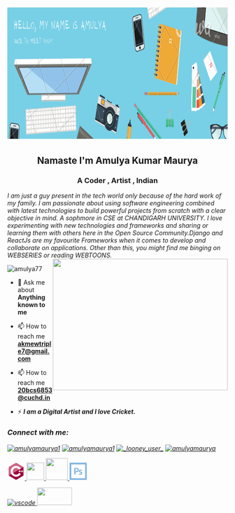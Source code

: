 
<h1 align="center"> <img src="https://github.com/Amulya77/Amulya77.github.io/blob/main/amulya.png?raw=true" height="300" width="1100" /> 
  <h2 align="center">Namaste I'm Amulya Kumar Maurya</h2>
<h3 align="center">A Coder , Artist , Indian</h3>
 <i>I am just a guy present in the tech world only because of the hard work of my family. I am passionate about using software engineering combined with latest technologies to build powerful projects from scratch with a clear objective in mind. A sophmore in CSE at CHANDIGARH UNIVERSITY. I love experimenting with new technologies and frameworks and sharing or learning them with others here in the Open Source Community.Django and ReactJs are my favourite Frameworks when it comes to develop and collaborate on applications. Other than this, you might find me binging on WEBSERIES or reading WEBTOONS.</i> 
<img align='right' src="https://cdni.iconscout.com/illustration/premium/thumb/college-student-boy-studying-on-laptop-with-e-books-2710149-2261433.png" height="300" width="400">
<p align="left"> <img src="https://komarev.com/ghpvc/?username=amulya77&label=Profile%20views&color=0e75b6&style=flat" alt="amulya77" /> </p>



- 💬 Ask me about **Anything known to me**

- 📫 How to reach me **akmewtriple7@gmail.com**

- 📫 How to reach me **20bcs6853@cuchd.in**

- ⚡ <i>**I am a Digital Artist and I love Cricket.**<i>


<h3 align="left">Connect with me:</h3>
<p align="left">
 <a href="https://twitter.com/amulyamaurya1" target="blank"><img align="center" src="https://cdn.jsdelivr.net/npm/simple-icons@3.0.1/icons/twitter.svg" alt="amulyamaurya1" height="30" width="40" /></a> 
<a href="https://www.linkedin.com/in/amulya-maurya-25b8621bb/" target="blank"><img align="center" src="https://cdn.jsdelivr.net/npm/simple-icons@3.0.1/icons/linkedin.svg" alt="amulyamaurya1" height="30" width="40" /></a>
<a href="https://instagram.com/_looney_user__" target="blank"><img align="center" src="https://cdn.jsdelivr.net/npm/simple-icons@3.0.1/icons/instagram.svg" alt="_looney_user_" height="30" width="40" /></a>
<a href="https://www.facebook.com/amulya.maurya.9" target="blank"><img align="center" src="https://cdn.jsdelivr.net/npm/simple-icons@3.0.1/icons/facebook.svg" alt="amulyamaurya" height="30" width="40" /></a>
</p>


<p align="left"> <a href="https://www.w3schools.com/cpp/" target="_blank"> <img src="https://raw.githubusercontent.com/devicons/devicon/master/icons/cplusplus/cplusplus-original.svg" alt="cplusplus" width="40" height="40"/><a href="https://www.python.org/" target="_blank"> <img src="https://upload.wikimedia.org/wikipedia/commons/c/c3/Python-logo-notext.svg" height="40" width="40" /> </a> <a href="https://www.javatpoint.com/java-tutorial" target="_blank"> <img src="https://upload.wikimedia.org/wikipedia/en/3/30/Java_programming_language_logo.svg" height="50" width="50" /> </a> 
  <a href="https://www.photoshop.com/en" target="_blank"> <img src="https://raw.githubusercontent.com/devicons/devicon/master/icons/photoshop/photoshop-line.svg" alt="photoshop" width="40" height="40"/> </a> </p>
<p align="left"> <a href="https://code.visualstudio.com/" target="_blank"> <img src="https://miro.medium.com/max/600/1*u9Rw2zT1kQl0I0Oa-9vc_g.png" alt="vscode" width="40" height="40"/>  <a href="https://cloud.google.com/" target="_blank"> <img src="https://cloud.google.com/_static/cloud/images/social-icon-google-cloud-1200-630.png" width="80" height="40"/> </a>
